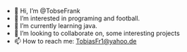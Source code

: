 - 👋 Hi, I’m @TobseFrank
- 👀 I’m interested in programing and football.
- 🌱 I’m currently learning java.
- 💞️ I’m looking to collaborate on, some interesting projects
- 📫 How to reach me: TobiasFr1@yahoo.de

<!---
TobseFrank/TobseFrank is a ✨ special ✨ repository because its `README.md` (this file) appears on your GitHub profile.
You can click the Preview link to take a look at your changes.
--->
